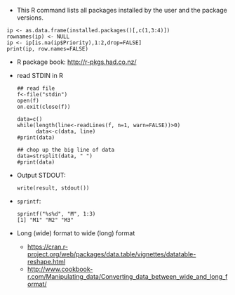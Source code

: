 - This R command lists all packages installed by the user and the package versions.
```
ip <- as.data.frame(installed.packages()[,c(1,3:4)])
rownames(ip) <- NULL
ip <- ip[is.na(ip$Priority),1:2,drop=FALSE]
print(ip, row.names=FALSE)
```
- R package book: http://r-pkgs.had.co.nz/

- read STDIN in R
  ```
  ## read file
  f<-file("stdin")
  open(f)
  on.exit(close(f))
  
  data=c()
  while(length(line<-readLines(f, n=1, warn=FALSE))>0)
        data<-c(data, line)
  #print(data)

  ## chop up the big line of data
  data=strsplit(data, " ")
  #print(data)
  ```
- Output STDOUT:
  ```
  write(result, stdout())
  ```  
- `sprintf`:
   ```
   sprintf("%s%d", "M", 1:3)
   [1] "M1" "M2" "M3"
   ```
 
- Long (wide) format to wide (long) format
  - https://cran.r-project.org/web/packages/data.table/vignettes/datatable-reshape.html
  - http://www.cookbook-r.com/Manipulating_data/Converting_data_between_wide_and_long_format/
